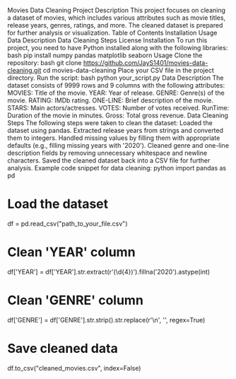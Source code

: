 Movies Data Cleaning Project
Description
This project focuses on cleaning a dataset of movies, which includes various attributes such as movie titles, release years, genres, ratings, and more. The cleaned dataset is prepared for further analysis or visualization.
Table of Contents
Installation
Usage
Data Description
Data Cleaning Steps
License
Installation
To run this project, you need to have Python installed along with the following libraries:
bash
pip install numpy pandas matplotlib seaborn
Usage
Clone the repository:
bash
git clone https://github.com/JayS1401/movies-data-cleaning.git
cd movies-data-cleaning
Place your CSV file in the project directory.
Run the script:
bash
python your_script.py
Data Description
The dataset consists of 9999 rows and 9 columns with the following attributes:
MOVIES: Title of the movie.
YEAR: Year of release.
GENRE: Genre(s) of the movie.
RATING: IMDb rating.
ONE-LINE: Brief description of the movie.
STARS: Main actors/actresses.
VOTES: Number of votes received.
RunTime: Duration of the movie in minutes.
Gross: Total gross revenue.
Data Cleaning Steps
The following steps were taken to clean the dataset:
Loaded the dataset using pandas.
Extracted release years from strings and converted them to integers.
Handled missing values by filling them with appropriate defaults (e.g., filling missing years with '2020').
Cleaned genre and one-line description fields by removing unnecessary whitespace and newline characters.
Saved the cleaned dataset back into a CSV file for further analysis.
Example code snippet for data cleaning:
python
import pandas as pd

# Load the dataset
df = pd.read_csv("path_to_your_file.csv")

# Clean 'YEAR' column
df['YEAR'] = df['YEAR'].str.extract(r'(\d{4})').fillna('2020').astype(int)

# Clean 'GENRE' column
df['GENRE'] = df['GENRE'].str.strip().str.replace(r'\n', '', regex=True)

# Save cleaned data
df.to_csv("cleaned_movies.csv", index=False)
